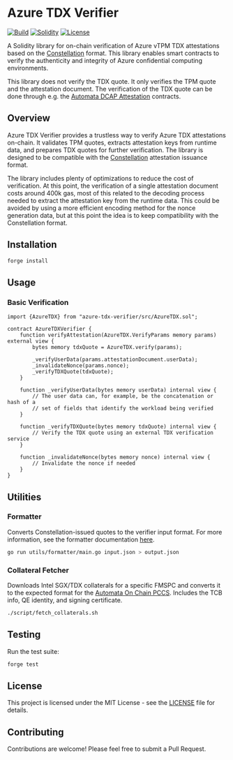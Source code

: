 # Azure TDX Verifier

[![Build][build-shield]][build-url]
[![Solidity][solidity-shield]][solidity-url]
[![License][license-shield]][license-url]

A Solidity library for on-chain verification of Azure vTPM TDX attestations based on the [Constellation](https://github.com/edgelesssys/constellation) format. This library enables smart contracts to verify the authenticity and integrity of Azure confidential computing environments.

This library does not verify the TDX quote. It only verifies the TPM quote and the attestation document. The verification of the TDX quote can be done through e.g. the [Automata DCAP Attestation](https://github.com/automata-network/automata-dcap-attestation) contracts.

## Overview

Azure TDX Verifier provides a trustless way to verify Azure TDX attestations on-chain. It validates TPM quotes, extracts attestation keys from runtime data, and prepares TDX quotes for further verification. The library is designed to be compatible with the [Constellation](https://github.com/edgelesssys/constellation) attestation issuance format.

The library includes plenty of optimizations to reduce the cost of verification. At this point, the verification of a single attestation document costs around 400k gas, most of this related to the decoding process needed to extract the attestation key from the runtime data. This could be avoided by using a more efficient encoding method for the nonce generation data, but at this point the idea is to keep compatibility with the Constellation format.

## Installation

```bash
forge install
```

## Usage

### Basic Verification

```solidity
import {AzureTDX} from "azure-tdx-verifier/src/AzureTDX.sol";

contract AzureTDXVerifier {
    function verifyAttestation(AzureTDX.VerifyParams memory params) external view {
        bytes memory tdxQuote = AzureTDX.verify(params);

        _verifyUserData(params.attestationDocument.userData);
        _invalidateNonce(params.nonce);
        _verifyTDXQuote(tdxQuote);
    }

    function _verifyUserData(bytes memory userData) internal view {
        // The user data can, for example, be the concatenation or hash of a
        // set of fields that identify the workload being verified
    }

    function _verifyTDXQuote(bytes memory tdxQuote) internal view {
        // Verify the TDX quote using an external TDX verification service
    }

    function _invalidateNonce(bytes memory nonce) internal view {
        // Invalidate the nonce if needed
    }
}
```

## Utilities

### Formatter

Converts Constellation-issued quotes to the verifier input format. For more information, see the formatter documentation [here](./utils/formatter/README.md).

```bash
go run utils/formatter/main.go input.json > output.json
```

### Collateral Fetcher

Downloads Intel SGX/TDX collaterals for a specific FMSPC and converts it to the expected format for the [Automata On Chain PCCS](https://github.com/automata-network/automata-on-chain-pccs). Includes the TCB info, QE identity, and signing certificate.

```bash
./script/fetch_collaterals.sh
```

## Testing

Run the test suite:

```bash
forge test
```

## License

This project is licensed under the MIT License - see the [LICENSE](LICENSE) file for details.

## Contributing

Contributions are welcome! Please feel free to submit a Pull Request.

[solidity-shield]: https://img.shields.io/badge/solidity-%5E0.8.0-aa6746
[solidity-url]: https://docs.soliditylang.org/

[build-shield]: https://img.shields.io/github/actions/workflow/status/Hyodar/azure-tdx-verifier/build.yml?branch=master&label=build
[build-url]: https://github.com/Hyodar/azure-tdx-verifier/actions/workflows/build.yml

[license-shield]: https://img.shields.io/badge/License-MIT-lightgray.svg
[license-url]: https://opensource.org/licenses/MIT
